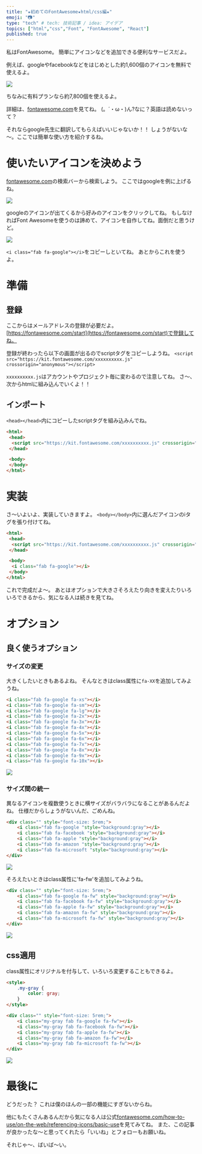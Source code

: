 ```yaml
---
title: "★初めてのFontAwesome★html/css編★"
emoji: "📷"
type: "tech" # tech: 技術記事 / idea: アイデア
topics: ["html","css","Font", "FontAwesome", "React"]
published: true
---
```

私はFontAwesome。
簡単にアイコンなどを追加できる便利なサービスだよ。

例えば、googleやfacebookなどをはじめとした約1,600個のアイコンを無料で使えるよ。

![](https://storage.googleapis.com/zenn-user-upload/xrlv12auubws71pfpuyxkgvq36mp)

ちなみに有料プランなら約7,800個を使えるよ。

詳細は、[fontawesome.com](https://fontawesome.com/)を見てね。
(。´・ω・)ん?なに？英語は読めないって？

それならgoogle先生に翻訳してもらえばいいじゃないか！！
しょうがないな～。ここでは簡単な使い方を紹介するね。

# 使いたいアイコンを決めよう


[fontawesome.com](https://fontawesome.com/)の検索バーから検索しよう。
ここではgoogleを例に上げるね。

![](https://storage.googleapis.com/zenn-user-upload/kfvtbqw2rxaz9ibnt547cqxfuf03)

googleのアイコンが出てくるから好みのアイコンをクリックしてね。
もしなければFont Awesomeを使うのは諦めて、アイコンを自作してね。面倒だと思うけど。

![](https://storage.googleapis.com/zenn-user-upload/qubnadna4ztl3jgunk84fyiicbo3)

`<i class="fab fa-google"></i>`をコピーしといてね。
あとからこれを使うよ。

# 準備

## 登録

ここからはメールアドレスの登録が必要だよ。
[https://fontawesome.com/start](https://fontawesome.com/start)で登録してね。

登録が終わったら以下の画面が出るのでscriptタグをコピーしようね。
`<script src="https://kit.fontawesome.com/xxxxxxxxxx.js" crossorigin="anonymous"></script>`

`xxxxxxxxxx.js`はアカウントやプロジェクト毎に変わるので注意してね。
さ～、次からhtmlに組み込んでいくよ！！

## インポート

`<head></head>`内にコピーしたscriptタグを組み込みんでね。

```html
<html>
 <head>
  <script src="https://kit.fontawesome.com/xxxxxxxxxx.js" crossorigin="anonymous"></script>
 </head>

 <body>
 </body>
</html>
```

# 実装

さ～いよいよ、実装していきますよ。
`<body></body>`内に選んだアイコンのiタグを張り付けてね。

```html
<html>
 <head>
  <script src="https://kit.fontawesome.com/xxxxxxxxxx.js" crossorigin="anonymous"></script>
 </head>

 <body>
  <i class="fab fa-google"></i>
 </body>
</html>
```

これで完成だよ～。
あとはオプションで大きさそろえたり向きを変えたりいろいろできるから、気になる人は続きを見てね。

# オプション

## 良く使うオプション

### サイズの変更

大きくしたいときもあるよね。
そんなときはclass属性に`fa-XX`を追加してみようね。

```html
<i class="fab fa-google fa-xs"></i>
<i class="fab fa-google fa-sm"></i>
<i class="fab fa-google fa-lg"></i>
<i class="fab fa-google fa-2x"></i>
<i class="fab fa-google fa-3x"></i>
<i class="fab fa-google fa-4x"></i>
<i class="fab fa-google fa-5x"></i>
<i class="fab fa-google fa-6x"></i>
<i class="fab fa-google fa-7x"></i>
<i class="fab fa-google fa-8x"></i>
<i class="fab fa-google fa-9x"></i>
<i class="fab fa-google fa-10x"></i>
```

![](https://storage.googleapis.com/zenn-user-upload/30irfn1rtzlrri9khrnnzkw7iwh6)

### サイズ間の統一

異なるアイコンを複数使うときに横サイズがバラバラになることがあるんだよね。
仕様だからしょうがないんだ、ごめんね。

```html
<div class="" style="font-size: 5rem;">
    <i class="fab fa-google "style="background:gray"></i>
    <i class="fab fa-facebook "style="background:gray"></i>
    <i class="fab fa-apple "style="background:gray"></i>
    <i class="fab fa-amazon "style="background:gray"></i>
    <i class="fab fa-microsoft "style="background:gray"></i>
</div>
```

![](https://storage.googleapis.com/zenn-user-upload/5rz3mcenyuqh8wfs3etsp285058y)

そろえたいときはclass属性に'fa-fw'を追加してみようね。

```html
<div class="" style="font-size: 5rem;">
    <i class="fab fa-google fa-fw" style="background:gray"></i>
    <i class="fab fa-facebook fa-fw" style="background:gray"></i>
    <i class="fab fa-apple fa-fw" style="background:gray"></i>
    <i class="fab fa-amazon fa-fw" style="background:gray"></i>
    <i class="fab fa-microsoft fa-fw" style="background:gray"></i>
</div>
```

![](https://storage.googleapis.com/zenn-user-upload/qkxa8ynsdyvuje9cq102751mhzfw)

## css適用

class属性にオリジナルを付与して、いろいろ変更することもできるよ。

```html
<style>
    .my-gray {
        color: gray;
    }
</style>

<div class="" style="font-size: 5rem;">
    <i class="my-gray fab fa-google fa-fw"></i>
    <i class="my-gray fab fa-facebook fa-fw"></i>
    <i class="my-gray fab fa-apple fa-fw"></i>
    <i class="my-gray fab fa-amazon fa-fw"></i>
    <i class="my-gray fab fa-microsoft fa-fw"></i>
</div>
```

![](https://storage.googleapis.com/zenn-user-upload/krozcfovet2fwza0kmso9f8jehw1)

# 最後に

どうだった？
これは僕のほんの一部の機能にすぎないからね。

他にもたくさんあるんだから気になる人は公式[fontawesome.com/how-to-use/on-the-web/referencing-icons/basic-use](https://fontawesome.com/how-to-use/on-the-web/referencing-icons/basic-use)を見てみてね。
また、この記事が良かったな～と思ってくれたら「いいね」とフォローもお願いね。

それじゃ～、ばいば～い。